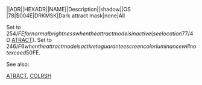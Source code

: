 ||ADR||HEXADR||NAME||Description||shadow||OS  
|78|$004E|DRKMSK|Dark attract mask|none|All  
  
Set to 254/$FE for normal brightness when the attract mode is inactive (see location 77/$4D [ATRACT](../ATRACT/index.md)). Set to 246/$F6 when the attract mode is active to guarantee screen color luminance will not exceed 50%. Initialized to 254/$FE.  
  
See also:  
  
[ATRACT](../ATRACT/index.md), [COLRSH](../COLRSH/index.md)  
